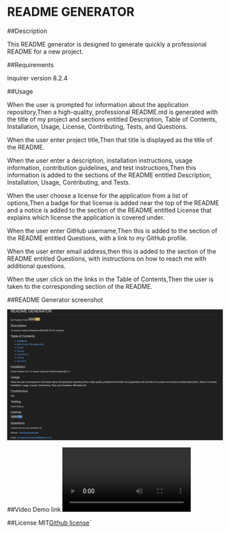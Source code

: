 # README GENERATOR

##Description

This README generator is designed to generate quickly a professional README for a new project.

##Requirements

Inquirer version 8.2.4

##Usage

When the user is prompted for information about the application repository,Then a high-quality, professional README.md is generated with the title of my project and sections entitled Description, Table of Contents, Installation, Usage, License, Contributing, Tests, and Questions.

When the user enter project title,Then that title is displayed as the title of the README.

When the user enter a description, installation instructions, usage information, contribution guidelines, and test instructions,Then this information is added to the sections of the README entitled Description, Installation, Usage, Contributing, and Tests.

When the user choose a license for the application from a list of options,Then a badge for that license is added near the top of the README and a notice is added to the section of the README entitled License that explains which license the application is covered under.

When the user enter  GitHub username,Then this is added to the section of the README entitled Questions, with a link to my GitHub profile.

When the user enter  email address,then this is added to the section of the README entitled Questions, with instructions on how to reach me with additional questions.

When the user click on the links in the Table of Contents,Then the user is taken to the corresponding section of the README.

##README Generator screenshot

![screenshot](./assets/README%20preview%20.png)

##Video Demo link
![walkthrough video](./assets/Walkthrough-video.mov)

##License
MIT[Github license](https://img.shields.io/badge/license-${license}-yellow.svg)`



